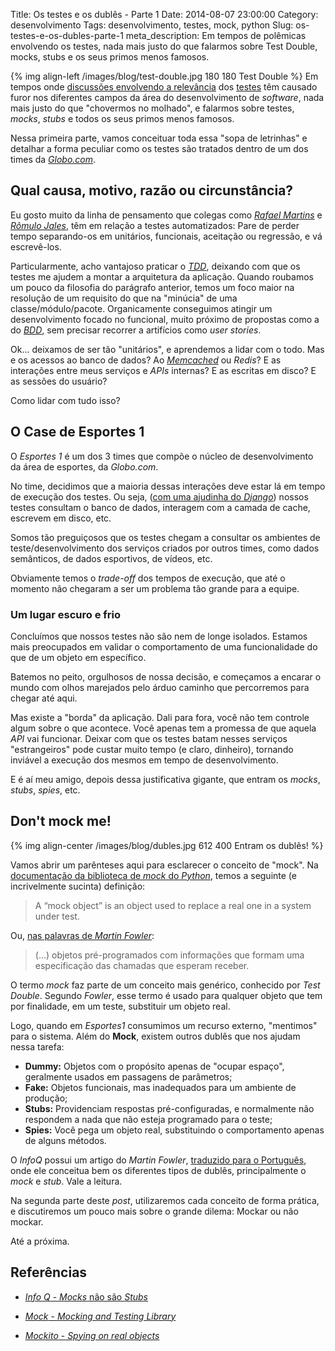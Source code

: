 Title: Os testes e os dublês - Parte 1
Date: 2014-08-07 23:00:00
Category: desenvolvimento
Tags: desenvolvimento, testes, mock, python
Slug: os-testes-e-os-dubles-parte-1
meta_description: Em tempos de polêmicas envolvendo os testes, nada mais justo do que falarmos sobre Test Double, mocks, stubs e os seus primos menos famosos.


{% img align-left /images/blog/test-double.jpg 180 180 Test Double %}
Em tempos onde [discussões envolvendo a relevância][2] dos [testes][3] têm
causado furor nos diferentes campos da área do desenvolvimento de *software*,
nada mais justo do que "chovermos no molhado", e falarmos sobre testes, *mocks*,
*stubs* e todos os seus primos menos famosos.

Nessa primeira parte, vamos conceituar toda essa "sopa de letrinhas" e detalhar
a forma peculiar como os testes são tratados dentro de um dos times
da [*Globo.com*][4].

<!-- PELICAN_END_SUMMARY -->


## Qual causa, motivo, razão ou circunstância?

Eu gosto muito da linha de pensamento que colegas como *[Rafael Martins][5]* e
*[Rômulo Jales][6]*, têm em relação a testes automatizados: Pare de perder tempo
separando-os em unitários, funcionais, aceitação ou regressão, e vá escrevê-los.

Particularmente, acho vantajoso praticar o [*TDD*][7], deixando com que os
testes me ajudem a montar a arquitetura da aplicação. Quando roubamos um pouco
da filosofia do parágrafo anterior, temos um foco maior na resolução de um
requisito do que na "minúcia" de uma classe/módulo/pacote. Organicamente
conseguimos atingir um desenvolvimento focado no funcional, muito próximo de
propostas como a do [*BDD*][8], sem precisar recorrer a artifícios
como *user stories*.

Ok... deixamos de ser tão "unitários", e aprendemos a lidar com o todo. Mas e
os acessos ao banco de dados? Ao *[Memcached][9]* ou *Redis*? E as interações
entre meus serviços e *APIs* internas? E as escritas em disco? E as sessões
do usuário?

Como lidar com tudo isso?


## O Case de Esportes 1

O *Esportes 1* é um dos 3 times que compõe o núcleo de desenvolvimento da área
de esportes, da *Globo.com*.

No time, decidimos que a maioria dessas interações deve estar lá em tempo de
execução dos testes. Ou seja, ([com uma ajudinha do *Django*][10]) nossos testes
consultam o banco de dados, interagem com a camada de cache, escrevem em
disco, etc.

Somos tão preguiçosos que os testes chegam a consultar os ambientes de
teste/desenvolvimento dos serviços criados por outros times, como dados
semânticos, de dados esportivos, de vídeos, etc.

Obviamente temos o *trade-off* dos tempos de execução, que até o momento não
chegaram a ser um problema tão grande para a equipe.


### Um lugar escuro e frio

Concluímos que nossos testes não são nem de longe isolados. Estamos mais
preocupados em validar o comportamento de uma funcionalidade do que de um
objeto em específico.

Batemos no peito, orgulhosos de nossa decisão, e começamos a encarar o mundo
com olhos marejados pelo árduo caminho que percorremos para chegar até aqui.

Mas existe a "borda" da aplicação. Dali para fora, você não tem controle algum
sobre o que acontece. Você apenas tem a promessa de que aquela *API* vai
funcionar. Deixar com que os testes batam nesses serviços "estrangeiros" pode
custar muito tempo (e claro, dinheiro), tornando inviável a execução dos mesmos
em tempo de desenvolvimento.

E é aí meu amigo, depois dessa justificativa gigante, que entram os *mocks*,
*stubs*, *spies*, etc.


## Don't mock me!

{% img align-center /images/blog/dubles.jpg 612 400 Entram os dublês! %}

Vamos abrir um parênteses aqui para esclarecer o conceito de "mock".
Na [documentação da biblioteca de *mock* do *Python*][11], temos a seguinte
(e incrivelmente sucinta) definição:

> A “mock object” is an object used to replace a real one in a system under test.

Ou, [nas palavras de *Martin Fowler*][12]:

> (...) objetos pré-programados com informações que formam uma especificação das chamadas que esperam receber.

O termo *mock* faz parte de um conceito mais genérico, conhecido por
*Test Double*. Segundo *Fowler*, esse termo é usado para qualquer objeto que
tem por finalidade, em um teste, substituir um objeto real.

Logo, quando em *Esportes1* consumimos um recurso externo, "mentimos" para o
sistema. Além do **Mock**, existem outros dublês que nos ajudam nessa tarefa:

* **Dummy:** Objetos com o propósito apenas de "ocupar espaço", geralmente usados em passagens de parâmetros;
* **Fake:** Objetos funcionais, mas inadequados para um ambiente de produção;
* **Stubs:** Providenciam respostas pré-configuradas, e normalmente não respondem a nada que não esteja programado para o teste;
* **Spies:** Você pega um objeto real, substituindo o comportamento apenas de alguns métodos.

O *InfoQ* possui um artigo do *Martin Fowler*, [traduzido para o Português][13],
onde ele conceitua bem os diferentes tipos de dublês, principalmente o *mock*
e *stub*. Vale a leitura.

Na segunda parte deste *post*, utilizaremos cada conceito de forma prática, e
discutiremos um pouco mais sobre o grande dilema: Mockar ou não mockar.

Até a próxima.


Referências
-----------

* [*Info Q* - *Mocks* não são *Stubs*][14]
* [*Mock* - *Mocking and Testing Library*][15]
* [*Mockito* - *Spying on real objects*][16]


  [1]: https://www.google.com.br/search?q=dubl%C3%AAs&espv=2&source=lnms&tbm=isch&sa=X&ei=XdqUU6vyKObNsQTRu4LIAw&ved=0CAYQ_AUoAQ&biw=1280&bih=679#q=dubl%C3%AAs&tbm=isch&facrc=_&imgdii=_&imgrc=pIbz_VLyYhxmlM%253A;XaNKs1NCAAhFWM;http%253A%252F%252F1.bp.blogspot.com%252F-JpaEE9vTvH4%252FUciulNGAm1I%252FAAAAAAAACWs%252FL1UXMgKPlWQ%252Fs1600%252FO-Espetacular-Homem-Aranha-2.jpg;http%253A%252F%252Fwww.ovocomcaviar.com%252F2013%252F06%252Fo-espetacular-homem-aranha-2-garfield-e.html;675;900
  [2]: http://martinfowler.com/articles/is-tdd-dead/ "Is TDD dead?"
  [3]: {tag}testes "Leia mais sobre testes"
  [4]: http://globo.com "Absolutamente tudo sobre notícias, esportes e entretenimento"
  [5]: http://twitter.com/rafael_mws "Siga o Cabra no Twitter"
  [6]: https://twitter.com/romulojales "Siga o Rômulo"
  [7]: {tag}tdd "Leia mais sobre TDD"
  [8]: {tag}bdd "Leia mais sobre BDD"
  [9]: {tag}memcached "Leia mais sobre Memcached"
  [10]: https://docs.djangoproject.com/en/dev/topics/testing/tools/ "Testing Tools"
  [11]: http://www.voidspace.org.uk/python/mock/#terminology "Biblioteca de mock do Python"
  [12]: http://www.infoq.com/br/articles/mocks-Arent-Stubs "A diferença entre Mocks e Stubs"
  [13]: http://www.infoq.com/br/articles/mocks-Arent-Stubs "Mocks não são Stubs"
  [14]: http://www.infoq.com/br/articles/mocks-Arent-Stubs "Leia o artigo do Martin Fowler, traduzido para pt-BR"
  [15]: http://www.voidspace.org.uk/python/mock/#terminology "Leia sobre a terminologia usada pela lib mock"
  [16]: http://docs.mockito.googlecode.com/hg/latest/org/mockito/Mockito.html#13 "Definição de Spies pela Mockito"
